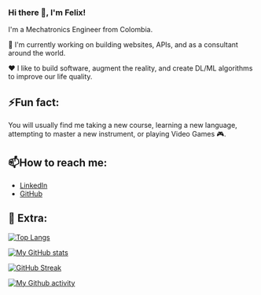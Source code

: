 ### Hi there 👋, I'm Felix!

I'm a Mechatronics Engineer from Colombia.

🔭 I'm currently working on building websites, APIs, and as a consultant around the world.

:heart: I like to build software, augment the reality, and create DL/ML algorithms to improve our life quality.

## ⚡Fun fact:
You will usually find me taking a new course, learning a new language, attempting to master a new instrument, or playing Video Games :video_game:.

## 📫How to reach me:
- [LinkedIn](https://www.linkedin.com/in/felix-david-gomez-marin)
- [GitHub](https://github.com/FelixDavid12)

## 🌱 Extra:
[![Top Langs](https://github-readme-stats.vercel.app/api/top-langs/?username=felixdavid12&theme=dark)](https://github.com/anuraghazra/github-readme-stats)

[![My GitHub stats](https://github-readme-stats.vercel.app/api?username=felixdavid12&count_private=true&show_icons=true&theme=dark)](https://github.com/anuraghazra/github-readme-stats)

[![GitHub Streak](http://github-readme-streak-stats.herokuapp.com?user=FelixDavid12&theme=dark)](https://git.io/streak-stats)

[![My Github activity](https://activity-graph.herokuapp.com/graph?username=FelixDavid12&theme=xcode)](https://github.com/ashutosh00710/github-readme-activity-graph)


<!--
**FelixDavid12/FelixDavid12** is a ✨ _special_ ✨ repository because its `README.md` (this file) appears on your GitHub profile.

Here are some ideas to get you started:

- 🔭 I’m currently working on ...
- 🌱 I’m currently learning ...
- 👯 I’m looking to collaborate on ...
- 🤔 I’m looking for help with ...
- 💬 Ask me about ...
- 📫 How to reach me: ...
- 😄 Pronouns: ...
- ⚡ Fun fact: ...
-->
